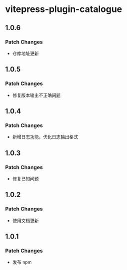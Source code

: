 # vitepress-plugin-catalogue

## 1.0.6

### Patch Changes

- 仓库地址更新

## 1.0.5

### Patch Changes

- 修复版本输出不正确问题

## 1.0.4

### Patch Changes

- 新增日志功能，优化日志输出格式

## 1.0.3

### Patch Changes

- 修复已知问题

## 1.0.2

### Patch Changes

- 使用文档更新

## 1.0.1

### Patch Changes

- 发布 npm
